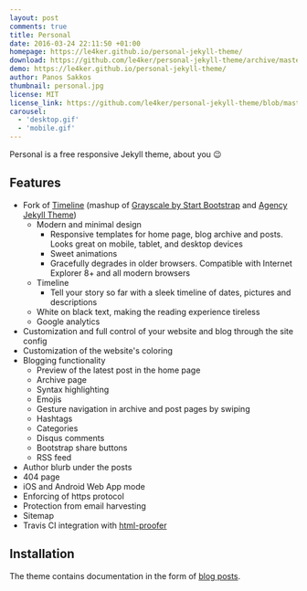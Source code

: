 ```yaml
---
layout: post
comments: true
title: Personal
date: 2016-03-24 22:11:50 +01:00
homepage: https://le4ker.github.io/personal-jekyll-theme/
download: https://github.com/le4ker/personal-jekyll-theme/archive/master.zip
demo: https://le4ker.github.io/personal-jekyll-theme/
author: Panos Sakkos
thumbnail: personal.jpg
license: MIT
license_link: https://github.com/le4ker/personal-jekyll-theme/blob/master/LICENSE
carousel:
  - 'desktop.gif'
  - 'mobile.gif'
---
```


Personal is a free responsive Jekyll theme, about you :wink:

## Features

* Fork of [Timeline](https://github.com/kirbyt/timeline-jekyll-theme) (mashup of [Grayscale by Start Bootstrap](https://github.com/IronSummitMedia/startbootstrap-grayscale) and [Agency Jekyll Theme](https://github.com/y7kim/agency-jekyll-theme))
  * Modern and minimal design
    * Responsive templates for home page, blog archive and posts. Looks great on mobile, tablet, and desktop devices
    * Sweet animations
    * Gracefully degrades in older browsers. Compatible with Internet Explorer 8+ and all modern browsers
  * Timeline
    * Tell your story so far with a sleek timeline of dates, pictures and descriptions
  * White on black text, making the reading experience tireless
  * Google analytics  
* Customization and full control of your website and blog through the site config
* Customization of the website's coloring
* Blogging functionality
  * Preview of the latest post in the home page
  * Archive page
  * Syntax highlighting
  * Emojis
  * Gesture navigation in archive and post pages by swiping
  * Hashtags
  * Categories
  * Disqus comments
  * Bootstrap share buttons
  * RSS feed
* Author blurb under the posts
* 404 page
* iOS and Android Web App mode
* Enforcing of https protocol
* Protection from email harvesting
* Sitemap
* Travis CI integration with [html-proofer](https://github.com/gjtorikian/html-proofer)

## Installation

The theme contains documentation in the form of [blog posts](https://le4ker.github.io/personal-jekyll-theme/blog/index.html).

